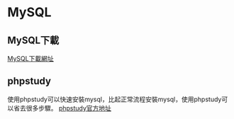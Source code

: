 # MySQL

## MySQL下載

[MySQL下載網址](https://dev.mysql.com/downloads/mysql/)

## phpstudy

使用phpstudy可以快速安裝mysql，比起正常流程安裝mysql，使用phpstudy可以省去很多步驟。 [phpstudy官方地址](https://www.xp.cn/)
